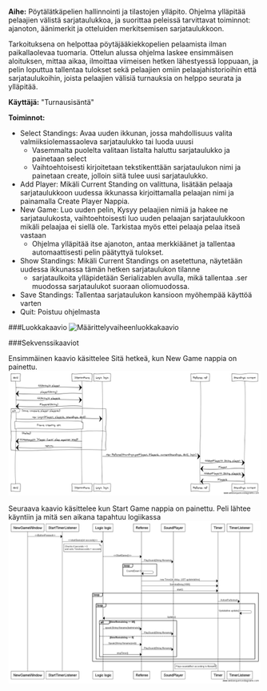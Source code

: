 **Aihe:** Pöytälätkäpelien hallinnointi ja tilastojen ylläpito. Ohjelma ylläpitää pelaajien välistä sarjataulukkoa, ja suorittaa peleissä
tarvittavat toiminnot:  ajanoton, äänimerkit ja otteluiden merkitsemisen sarjataulukkoon. 

Tarkoituksena on helpottaa pöytäjääkiekkopelien pelaamista ilman paikallaolevaa tuomaria. Ottelun alussa ohjelma laskee ensimmäisen aloituksen,
mittaa aikaa, ilmoittaa viimeisen hetken lähestyessä loppuaan, ja pelin loputtua tallentaa tulokset sekä pelaajien omiin pelaajahistorioihin että
sarjataulukoihin, joista pelaajien välisiä turnauksia on helppo seurata ja ylläpitää.

**Käyttäjä:** "Turnausisäntä"

**Toiminnot:** 
  - Select Standings: Avaa uuden ikkunan, jossa mahdollisuus valita valmiiksiolemassaoleva sarjataulukko tai luoda uuusi
    - Vasemmalta puolelta valitaan listalta haluttu sarjataulukko ja painetaan select
    - Vaihtoehtoisesti kirjoitetaan tekstikenttään sarjataulukon nimi ja painetaan create, jolloin siitä tulee uusi sarjataulukko.
  - Add Player: Mikäli Current Standing on valittuna, lisätään pelaaja sarjataulukkoon uudessa ikkunassa kirjoittamalla pelaajan nimi ja painamalla Create Player Nappia. 
  - New Game: Luo uuden pelin, Kysyy pelaajien nimiä ja hakee ne sarjataulukosta, vaihtoehtoisesti luo uuden pelaajan sarjataulukkoon
    mikäli pelaajaa ei siellä ole. Tarkistaa myös ettei pelaaja pelaa itseä vastaan
    - Ohjelma ylläpitää itse ajanoton, antaa merkkiäänet ja tallentaa automaattisesti pelin päätyttyä tulokset. 
  -  Show Standings: Mikäli Current Standings on asetettuna, näytetään uudessa ikkunassa tämän hetken sarjataulukon tilanne
     - sarjataulkoita ylläpidetään Serializablen avulla, mikä tallentaa .ser muodossa sarjataulukot suoraan oliomuodossa.
  - Save Standings: Tallentaa sarjataulukon kansioon myöhempää käyttöä varten
  - Quit: Poistuu ohjelmasta
  


###Luokkakaavio
![Määrittelyvaiheenluokkakaavio](http://yuml.me/6caf1ddd)


###Sekvenssikaaviot

Ensimmäinen kaavio käsittelee Sitä hetkeä, kun New Game nappia on painettu. 
![Sekvenssi1](https://github.com/Antiik91/Tablehockey-gamehandler/blob/master/dokumentaatio/newGameButtonPressedSeq.png)

Seuraava kaavio käsittelee kun Start Game nappia on painettu. Peli lähtee käyntiin ja mitä sen aikana tapahtuu logiikassa
![Sekvenssi2](https://github.com/Antiik91/Tablehockey-gamehandler/blob/master/dokumentaatio/scoreboardupdatewithlogic.png)
